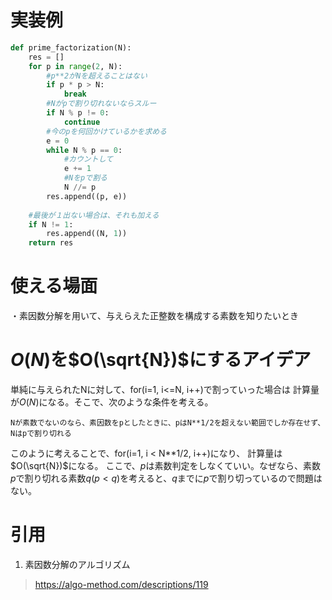# 実装例
``` Python
def prime_factorization(N):
    res = []
    for p in range(2, N):
        #p**2がNを超えることはない
        if p * p > N:
            break
        #Nがpで割り切れないならスルー
        if N % p != 0:
            continue
        #今のpを何回かけているかを求める
        e = 0
        while N % p == 0:
            #カウントして
            e += 1
            #Nをpで割る
            N //= p 
        res.append((p, e))
        
    #最後が１出ない場合は、それも加える
    if N != 1:
        res.append((N, 1))
    return res
```

# 使える場面
・素因数分解を用いて、与えらえた正整数を構成する素数を知りたいとき

# $O(N)$を$O(\sqrt{N})$にするアイデア
単純に与えられたNに対して、for(i=1, i<=N, i++)で割っていった場合は
計算量が$O(N)$になる。そこで、次のような条件を考える。

    Nが素数でないのなら、素因数をpとしたときに、pはN**1/2を超えない範囲でしか存在せず、Nはpで割り切れる

このように考えることで、for(i=1, i < N**1/2, i++)になり、
計算量は$O(\sqrt{N})$になる。
ここで、$p$は素数判定をしなくていい。なぜなら、素数$p$で割り切れる素数$q (p < q)$を考えると、$q$までに$p$で割り切っているので問題はない。

# 引用
1. 素因数分解のアルゴリズム
>https://algo-method.com/descriptions/119

